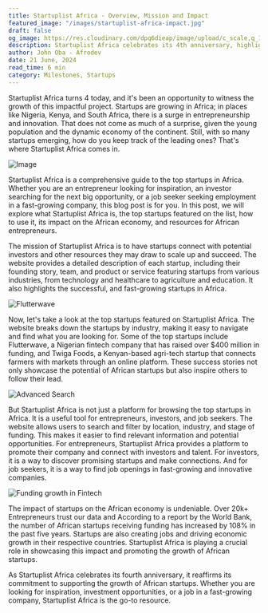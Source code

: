 ```yaml
---
title: Startuplist Africa - Overview, Mission and Impact
featured_image: "/images/startuplist-africa-impact.jpg"
draft: false
og_image: https://res.cloudinary.com/dpq6dieap/image/upload/c_scale,q_100,w_532/v1719060883/startuplist-africa-impact_sylzue.jpg
description: Startuplist Africa celebrates its 4th anniversary, highlighting its mission to connect startups with investors, talent, and resources, and showcasing its impact on the African startup 
author: John Oba - Afrodev
date: 21 June, 2024
read_time: 6 min
category: Milestones, Startups
---
```



Startuplist Africa turns 4 today, and it's been an opportunity to witness the growth of this impactful project. Startups are growing in Africa; in places like Nigeria, Kenya, and South Africa, there is a surge in entrepreneurship and innovation. That does not come as much of a surprise, given the young population and the dynamic economy of the continent. Still, with so many startups emerging, how do you keep track of the leading ones? That's where Startuplist Africa comes in.



![Image](https://res.cloudinary.com/dpq6dieap/image/upload/v1719056333/Screenshot_2024-06-22_at_12.33.29_otpj7v.png)

Startuplist Africa is a comprehensive guide to the top startups in Africa. Whether you are an entrepreneur looking for inspiration, an investor searching for the next big opportunity, or a job seeker seeking employment in a fast-growing company, this blog post is for you. In this post, we will explore what Startuplist Africa is, the top startups featured on the list, how to use it, its impact on the African economy, and resources for African entrepreneurs.


The mission of Startuplist Africa is to have startups connect with potential investors and other resources they may draw to scale up and succeed. The website provides a detailed description of each startup, including their founding story, team, and product or service featuring startups from various industries, from technology and healthcare to agriculture and education. It also highlights the successful, and fast-growing startups in Africa.

![Flutterwave](https://res.cloudinary.com/dpq6dieap/image/upload/v1719057143/screencapture-startuplist-africa-startup-flutterwave-2024-06-22-12_50_31_x2uwda.png)

Now, let's take a look at the top startups featured on Startuplist Africa. The website breaks down the startups by industry, making it easy to navigate and find what you are looking for. Some of the top startups include Flutterwave, a Nigerian fintech company that has raised over $400 million in funding, and Twiga Foods, a Kenyan-based agri-tech startup that connects farmers with markets through an online platform. These success stories not only showcase the potential of African startups but also inspire others to follow their lead.

![Advanced Search](https://res.cloudinary.com/dpq6dieap/image/upload/v1719057281/Screenshot_2024-06-22_at_12.54.18_lxhlqs.png)

But Startuplist Africa is not just a platform for browsing the top startups in Africa. It is a useful tool for entrepreneurs, investors, and job seekers. The website allows users to search and filter by location, industry, and stage of funding. This makes it easier to find relevant information and potential opportunities. For entrepreneurs, Startuplist Africa provides a platform to promote their company and connect with investors and talent. For investors, it is a way to discover promising startups and make connections. And for job seekers, it is a way to find job openings in fast-growing and innovative companies.

![Funding growth in Fintech](https://res.cloudinary.com/dpq6dieap/image/upload/v1719057788/Screenshot_2024-06-22_at_13.02.55_xjhvq4.png)

The impact of startups on the African economy is undeniable. Over 20k+ Entrepreneurs trust our data and According to a report by the World Bank, the number of African startups receiving funding has increased by 108% in the past five years. Startups are also creating jobs and driving economic growth in their respective countries. Startuplist Africa is playing a crucial role in showcasing this impact and promoting the growth of African startups. 

As Startuplist Africa celebrates its fourth anniversary, it reaffirms its commitment to supporting the growth of African startups. Whether you are looking for inspiration, investment opportunities, or a job in a fast-growing company, Startuplist Africa is the go-to resource.